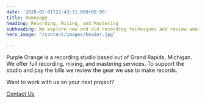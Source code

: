 ```yaml
---
date: '2020-02-01T22:43:31.000+00:00'
title: Homepage
heading: Recording, Mixing, and Mastering
subheading: We explore new and old recording techniques and review amazing audio gear
hero_image: "/content/images/header.jpg"

---
```

<!-- #Who We Are -->
Purple Orange is a recording studio based out of Grand Rapids, Michigan. We offer full recording, mixing, and mastering services. To support the studio and pay the bills we review the gear we use to make records.

Want to work with us on your next project?

[Contact Us](/contact)